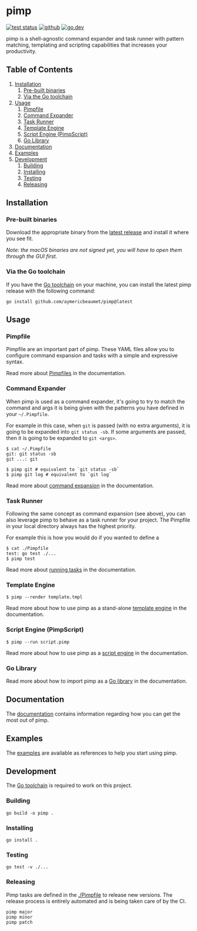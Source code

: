 # pimp

[![test status](https://img.shields.io/github/workflow/status/aymericbeaumet/pimp/Continuous%20Integration?style=flat-square&logo=github)](https://github.com/aymericbeaumet/pimp/actions)
[![github](https://img.shields.io/github/issues/aymericbeaumet/pimp?style=flat-square&logo=github)](https://github.com/aymericbeaumet/pimp/issues)
[![go.dev](https://img.shields.io/github/v/release/aymericbeaumet/pimp?style=flat-square&logo=go&label=go.dev&logoColor=white)](https://pkg.go.dev/github.com/aymericbeaumet/pimp)

pimp is a shell-agnostic command expander and task runner with pattern
matching, templating and scripting capabilities that increases your
productivity.

## Table of Contents

1. [Installation](#installation)
   1. [Pre-built binaries](#pre-built-binaries)
   1. [Via the Go toolchain](#via-the-go-toolchain)
1. [Usage](#usage)
   1. [Pimpfile](#pimpfile)
   1. [Command Expander](#command-expander)
   1. [Task Runner](#task-runner)
   1. [Template Engine](#template-engine)
   1. [Script Engine (PimpScript)](#script-engine-pimpscript)
   1. [Go Library](#go-library)
1. [Documentation](#documentation)
1. [Examples](#examples)
1. [Development](#development)
   1. [Building](#building)
   1. [Installing](#installing)
   1. [Testing](#testing)
   1. [Releasing](#releasing)

## Installation

### Pre-built binaries

Download the appropriate binary from the [latest
release](https://github.com/aymericbeaumet/pimp/releases/latest) and install it
where you see fit.

_Note: the macOS binaries are not signed yet, you will have to open them through the GUI first._

### Via the Go toolchain

If you have the [Go toolchain](https://golang.org/doc/install) on your machine,
you can install the latest pimp release with the following command:

```
go install github.com/aymericbeaumet/pimp@latest
```

## Usage

### Pimpfile

Pimpfile are an important part of pimp. These YAML files allow you to configure
command expansion and tasks with a simple and expressive syntax.

Read more about [Pimpfiles](./docs/pimpfile.md) in the documentation.

### Command Expander

When pimp is used as a command expander, it's going to try to match the command
and args it is being given with the patterns you have defined in your
`~/.Pimpfile`.

For example in this case, when `git` is passed (with no extra arguments), it is
going to be expanded into `git status -sb`. If some arguments are passed, then
it is going to be expanded to `git <args>`.

```
$ cat ~/.Pimpfile
git: git status -sb
git ...: git
```

```
$ pimp git # equivalent to `git status -sb`
$ pimp git log # equivalent to `git log`
```

Read more about [command expansion](./docs/command-expander.md) in the documentation.

### Task Runner

Following the same concept as command expansion (see above), you can also
leverage pimp to behave as a task runner for your project. The Pimpfile in your
local directory always has the highest priority.

For example this is how you would do if you wanted to define a

```
$ cat ./Pimpfile
test: go test ./...
$ pimp test
```

Read more about [running tasks](./docs/task-runner.md) in the documentation.

### Template Engine

```
$ pimp --render template.tmpl
```

Read more about how to use pimp as a stand-alone [template
engine](./docs/template-engine.md) in the documentation.

### Script Engine (PimpScript)

```
$ pimp --run script.pimp
```

Read more about how to use pimp as a [script engine](./docs/script-engine.md) in the documentation.

### Go Library

Read more about how to import pimp as a [Go library](./docs/go-library.md) in the documentation.

## Documentation

The [documentation](./docs) contains information regarding how you can get the
most out of pimp.

## Examples

The [examples](./examples) are available as references to help you start using
pimp.

## Development

The [Go toolchain](https://golang.org/doc/install) is required to work on this
project.

### Building

```
go build -o pimp .
```

### Installing

```
go install .
```

### Testing

```
go test -v ./...
```

### Releasing

Pimp tasks are defined in the [./Pimpfile](./Pimpfile) to release new versions.
The release process is entirely automated and is being taken care of by the CI.

```
pimp major
pimp minor
pimp patch
```
